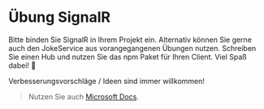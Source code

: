 # Übung SignalR

Bitte binden Sie SignalR in Ihrem Projekt ein. Alternativ können Sie gerne auch den JokeService aus vorangegangenen Übungen nutzen.
Schreiben Sie einen Hub und nutzen Sie das npm Paket für Ihren Client.
Viel Spaß dabei! :tada:

Verbesserungsvorschläge / Ideen sind immer willkommen!

> Nutzen Sie auch [Microsoft Docs](https://docs.microsoft.com).
